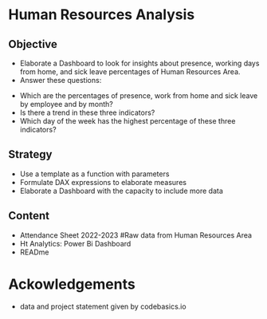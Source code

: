 # Human Resources Analysis
## Objective
* Elaborate a Dashboard to look for insights about presence, working days from home, and sick leave percentages of Human Resources Area.
* Answer these questions:
- Which are the percentages of presence, work from home and sick leave by employee and by month?
- Is there a trend in these three indicators?
- Which day of the week has the highest percentage of these three indicators?

## Strategy
* Use a template as a function with parameters
* Formulate DAX expressions to elaborate measures
* Elaborate a Dashboard with the capacity to include more data 

## Content
* Attendance Sheet 2022-2023  #Raw data from Human Resources Area
* Ht Analytics: Power Bi Dashboard
* READme

# Ackowledgements
* data and project statement given by codebasics.io


